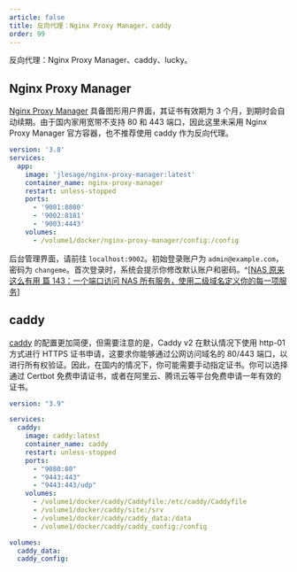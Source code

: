 ```yaml
---
article: false
title: 反向代理：Nginx Proxy Manager、caddy
order: 99
---
```


反向代理：Nginx Proxy Manager、caddy、lucky。

## Nginx Proxy Manager

[Nginx Proxy Manager](https://github.com/jlesage/docker-nginx-proxy-manager) 具备图形用户界面，其证书有效期为 3 个月，到期时会自动续期。由于国内家用宽带不支持 80 和 443 端口，因此这里未采用 Nginx Proxy Manager 官方容器，也不推荐使用 caddy 作为反向代理。

```yml
version: '3.8'
services:
  app:
    image: 'jlesage/nginx-proxy-manager:latest'
    container_name: nginx-proxy-manager
    restart: unless-stopped
    ports:
      - '9001:8080'
      - '9002:8181'
      - '9003:4443'
    volumes:
      - /volume1/docker/nginx-proxy-manager/config:/config
```

后台管理界面，请前往 `localhost:9002`。初始登录账户为 `admin@example.com`，密码为 `changeme`。首次登录时，系统会提示你修改默认账户和密码。^[[NAS 原来这么有用 篇 143：一个端口访问 NAS 所有服务，使用二级域名定义你的每一项服务](https://post.smzdm.com/p/az6989nn/)]

## caddy

[caddy](https://caddyserver.com/) 的配置更加简便，但需要注意的是，Caddy v2 在默认情况下使用 http-01 方式进行 HTTPS 证书申请，这要求你能够通过公网访问域名的 80/443 端口，以进行所有权验证。因此，在国内的情况下，你可能需要手动指定证书。你可以选择通过 Certbot 免费申请证书，或者在阿里云、腾讯云等平台免费申请一年有效的证书。

```yml
version: "3.9"

services:
  caddy:
    image: caddy:latest
    container_name: caddy
    restart: unless-stopped
    ports:
      - "9080:80"
      - "9443:443"
      - "9443:443/udp"
    volumes:
      - /volume1/docker/caddy/Caddyfile:/etc/caddy/Caddyfile
      - /volume1/docker/caddy/site:/srv
      - /volume1/docker/caddy/caddy_data:/data
      - /volume1/docker/caddy/caddy_config:/config

volumes:
  caddy_data:
  caddy_config:
```
